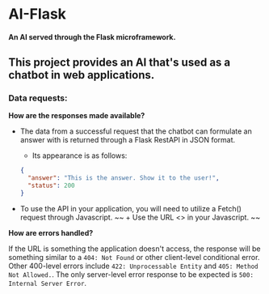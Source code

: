 # AI-Flask

#### An AI served through the Flask microframework.

## This project provides an AI that's used as a chatbot in web applications.

### Data requests:
__How are the responses made available?__
+ The data from a successful request that the chatbot can formulate an answer with is returned through a Flask RestAPI in JSON format.
  + Its appearance is as follows:

  ```json
  {
    "answer": "This is the answer. Show it to the user!",
    "status": 200
  }
  ```
+ To use the API in your application, you will need to utilize a Fetch() request through Javascript.
  ~~ + Use the URL <> in your Javascript. ~~

__How are errors handled?__

If the URL is something the application doesn't access, the response will be something similar to a `404: Not Found` or other client-level conditional error. Other 400-level errors include `422: Unprocessable Entity` and `405: Method Not Allowed.`. The only server-level error response to be expected is `500: Internal Server Error`.
